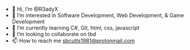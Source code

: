 - 👋 Hi, I’m @R3adyX
- 👀 I’m interested in Software Development, Web Development, & Game Development
- 🌱 I’m currently learning C#, Git, html, css, javascript
- 💞️ I’m looking to collaborate on tbd
- 📫 How to reach me sbcutts1981@protonmail.com

<!---
R3adyX/R3adyX is a ✨ special ✨ repository because its `README.md` (this file) appears on your GitHub profile.
You can click the Preview link to take a look at your changes.
--->
